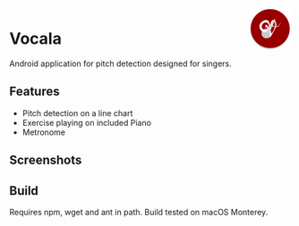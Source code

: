 <img width="15%;" align="right" style="display:block;" src="app/src/main/ic_launcher-web.png"/>

# Vocala
Android application for pitch detection designed for singers.

## Features
* Pitch detection on a line chart
* Exercise playing on included Piano
* Metronome

## Screenshots


## Build

Requires npm, wget and ant in path. Build tested on macOS Monterey.
